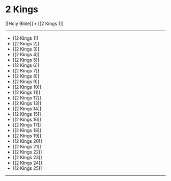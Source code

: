 # 2 Kings

[[Holy Bible]] • [[2 Kings 1]]

---

- [[2 Kings 1]]
- [[2 Kings 2]]
- [[2 Kings 3]]
- [[2 Kings 4]]
- [[2 Kings 5]]
- [[2 Kings 6]]
- [[2 Kings 7]]
- [[2 Kings 8]]
- [[2 Kings 9]]
- [[2 Kings 10]]
- [[2 Kings 11]]
- [[2 Kings 12]]
- [[2 Kings 13]]
- [[2 Kings 14]]
- [[2 Kings 15]]
- [[2 Kings 16]]
- [[2 Kings 17]]
- [[2 Kings 18]]
- [[2 Kings 19]]
- [[2 Kings 20]]
- [[2 Kings 21]]
- [[2 Kings 22]]
- [[2 Kings 23]]
- [[2 Kings 24]]
- [[2 Kings 25]]

---
